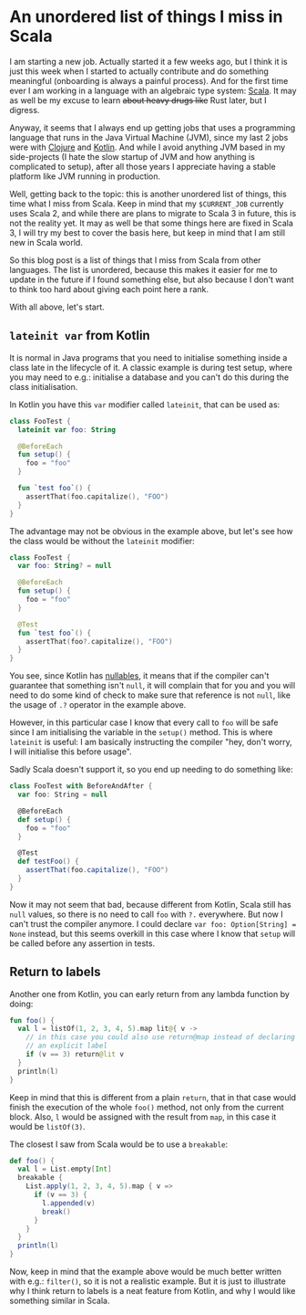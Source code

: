 # An unordered list of things I miss in Scala

I am starting a new job. Actually started it a few weeks ago, but I think it is
just this week when I started to actually contribute and do something
meaningful (onboarding is always a painful process). And for the first time
ever I am working in a language with an algebraic type system:
[Scala](https://www.scala-lang.org/). It may as well be my excuse to learn
~~about heavy drugs like~~ Rust later, but I digress.

Anyway, it seems that I always end up getting jobs that uses a programming
language that runs in the Java Virtual Machine (JVM), since my last 2 jobs were
with [Clojure](https://clojure.org/) and [Kotlin](https://kotlinlang.org/). And
while I avoid anything JVM based in my side-projects (I hate the slow startup
of JVM and how anything is complicated to setup), after all those years I
appreciate having a stable platform like JVM running in production.

Well, getting back to the topic: this is another unordered list of things, this
time what I miss from Scala. Keep in mind that my `$CURRENT_JOB` currently uses
Scala 2, and while there are plans to migrate to Scala 3 in future, this is not
the reality yet. It may as well be that some things here are fixed in Scala 3,
I will try my best to cover the basis here, but keep in mind that I am still
new in Scala world.

So this blog post is a list of things that I miss from Scala from other
languages. The list is unordered, because this makes it easier for me to update
in the future if I found something else, but also because I don't want to think
too hard about giving each point here a rank.

With all above, let's start.

## `lateinit var` from Kotlin

It is normal in Java programs that you need to initialise something inside a
class late in the lifecycle of it. A classic example is during test setup,
where you may need to e.g.: initialise a database and you can't do this during
the class initialisation.

In Kotlin you have this `var` modifier called `lateinit`, that can be used as:

```kotlin
class FooTest {
  lateinit var foo: String

  @BeforeEach
  fun setup() {
    foo = "foo"
  }

  fun `test foo`() {
    assertThat(foo.capitalize(), "FOO")
  }
}
```

The advantage may not be obvious in the example above, but let's see how the
class would be without the `lateinit` modifier:

```kotlin
class FooTest {
  var foo: String? = null

  @BeforeEach
  fun setup() {
    foo = "foo"
  }

  @Test
  fun `test foo`() {
    assertThat(foo?.capitalize(), "FOO")
  }
}
```

You see, since Kotlin has
[nullables](https://kotlinlang.org/docs/null-safety.html), it means that if the
compiler can't guarantee that something isn't `null`, it will complain that for
you and you will need to do some kind of check to make sure that reference is
not `null`, like the usage of `.?` operator in the example above.

However, in this particular case I know that every call to `foo` will be safe
since I am initialising the variable in the `setup()` method. This is where
`lateinit` is useful: I am basically instructing the compiler "hey, don't
worry, I will initialise this before usage".

Sadly Scala doesn't support it, so you end up needing to do something like:

```scala
class FooTest with BeforeAndAfter {
  var foo: String = null

  @BeforeEach
  def setup() {
    foo = "foo"
  }

  @Test
  def testFoo() {
    assertThat(foo.capitalize(), "FOO")
  }
}
```

Now it may not seem that bad, because different from Kotlin, Scala still has
`null` values, so there is no need to call `foo` with `?.` everywhere. But now
I can't trust the compiler anymore. I could declare `var foo: Option[String] =
None` instead, but this seems overkill in this case where I know that `setup`
will be called before any assertion in tests.

## Return to labels

Another one from Kotlin, you can early return from any lambda function by
doing:

```kotlin
fun foo() {
  val l = listOf(1, 2, 3, 4, 5).map lit@{ v ->
    // in this case you could also use return@map instead of declaring
    // an explicit label
    if (v == 3) return@lit v
  }
  println(l)
}
```

Keep in mind that this is different from a plain `return`, that in that case
would finish the execution of the whole `foo()` method, not only from the
current block. Also, `l` would be assigned with the result from `map`, in this
case it would be `listOf(3)`.

The closest I saw from Scala would be to use a `breakable`:

```scala
def foo() {
  val l = List.empty[Int]
  breakable {
    List.apply(1, 2, 3, 4, 5).map { v =>
      if (v == 3) {
        l.appended(v)
        break()
      }
    }
  }
  println(l)
}
```

Now, keep in mind that the example above would be much better written with
e.g.: `filter()`, so it is not a realistic example. But it is just to
illustrate why I think return to labels is a neat feature from Kotlin, and
why I would like something similar in Scala.

